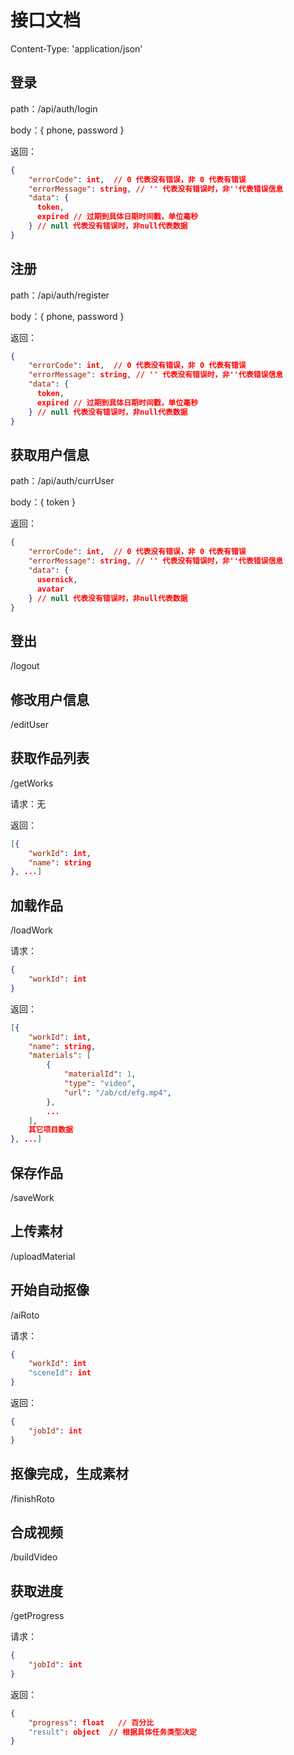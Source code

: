 # 接口文档
Content-Type: 'application/json'

## 登录
path：/api/auth/login

body：{ phone, password }

返回：
```json
{
    "errorCode": int,  // 0 代表没有错误，非 0 代表有错误
    "errorMessage": string, // '' 代表没有错误时，非''代表错误信息
    "data": {
      token,
      expired // 过期到具体日期时间戳，单位毫秒  
    } // null 代表没有错误时，非null代表数据
}
```

## 注册
path：/api/auth/register

body：{ phone, password }

返回：
```json
{
    "errorCode": int,  // 0 代表没有错误，非 0 代表有错误
    "errorMessage": string, // '' 代表没有错误时，非''代表错误信息
    "data": {
      token,
      expired // 过期到具体日期时间戳，单位毫秒  
    } // null 代表没有错误时，非null代表数据
}
```

## 获取用户信息
path：/api/auth/currUser

body：{ token }

返回：
```json
{
    "errorCode": int,  // 0 代表没有错误，非 0 代表有错误
    "errorMessage": string, // '' 代表没有错误时，非''代表错误信息
    "data": {
      usernick,
      avatar
    } // null 代表没有错误时，非null代表数据
}
```

## 登出
/logout

## 修改用户信息
/editUser

## 获取作品列表
/getWorks

请求：无

返回：
```json
[{
    "workId": int,
    "name": string
}, ...]
```

## 加载作品
/loadWork

请求：
```json
{
    "workId": int
}
```

返回：
```json
[{
    "workId": int,
    "name": string,
    "materials": [
        {
            "materialId": 1,
            "type": "video",
            "url": "/ab/cd/efg.mp4",
        },
        ...
    ],
    其它项目数据
}, ...]
```

## 保存作品
/saveWork

## 上传素材
/uploadMaterial

## 开始自动抠像
/aiRoto

请求：
```json
{
    "workId": int
    "sceneId": int
}
```

返回：
```json
{
    "jobId": int
}
```

## 抠像完成，生成素材
/finishRoto

## 合成视频
/buildVideo

## 获取进度
/getProgress

请求：
```json
{
    "jobId": int
}
```

返回：
```json
{
    "progress": float   // 百分比
    "result": object  // 根据具体任务类型决定
}
```
